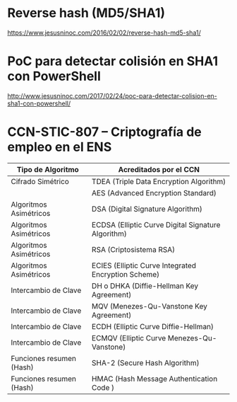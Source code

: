 # Reverse hash (MD5/SHA1)
https://www.jesusninoc.com/2016/02/02/reverse-hash-md5-sha1/

# PoC para detectar colisión en SHA1 con PowerShell
http://www.jesusninoc.com/2017/02/24/poc-para-detectar-colision-en-sha1-con-powershell/

# CCN-STIC-807 – Criptografía de empleo en el ENS
|Tipo de Algoritmo| Acreditados por el CCN|
|--|--
|Cifrado Simétrico|TDEA (Triple Data Encryption Algorithm)
||AES (Advanced Encryption Standard)
|Algoritmos Asimétricos|DSA (Digital Signature Algorithm)
|Algoritmos Asimétricos|ECDSA (Elliptic Curve Digital Signature Algorithm)
|Algoritmos Asimétricos|RSA (Criptosistema RSA)
|Algoritmos Asimétricos|ECIES (Elliptic Curve Integrated Encryption Scheme)
|Intercambio de Clave|DH o DHKA (Diffie-Hellman Key Agreement)
|Intercambio de Clave|MQV (Menezes-Qu-Vanstone Key Agreement)
|Intercambio de Clave|ECDH (Elliptic Curve Diffie-Hellman)
|Intercambio de Clave|ECMQV (Elliptic Curve Menezes-Qu-Vanstone)
|Funciones resumen (Hash)|SHA-2 (Secure Hash Algorithm)
|Funciones resumen (Hash)|HMAC (Hash Message Authentication Code )
